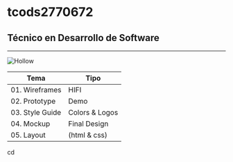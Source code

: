 # tcods2770672
## Técnico  en Desarrollo de Software
---

![Hollow](https://encrypted-tbn0.gstatic.com/images?q=tbn:ANd9GcSkqYVEWFmINrX44yTYgdqoBJSCWj1QSG6SJa-HMT7lig&s)

| Tema | Tipo | 
|---------|-------| 
|01. Wireframes | HIFI |
|02. Prototype | Demo |
|03. Style Guide | Colors & Logos |
|04. Mockup | Final Design |
|05. Layout | (html & css) |

cd